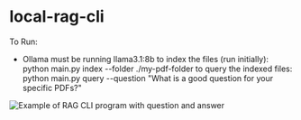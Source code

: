 # local-rag-cli

To Run:
- Ollama must be running llama3.1:8b
to index the files (run initially):
python main.py index --folder ./my-pdf-folder
to query the indexed files:
python main.py query --question "What is a good question for your specific PDFs?"

![Example of RAG CLI program with question and answer](C:\Users\Aaron\local-rag-cli\static\RAG_CLI_example.png)